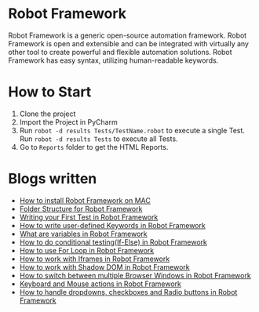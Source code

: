 # Robot Framework
Robot Framework is a generic open-source automation framework. Robot Framework is open and extensible and can be integrated with virtually any other tool to create powerful and flexible automation solutions. Robot Framework has easy syntax, utilizing human-readable keywords.

# How to Start
1. Clone the project
2. Import the Project in PyCharm
3. Run `robot -d results Tests/TestName.robot` to execute a single Test. Run `robot -d results Tests` to execute all Tests.
4. Go to `Reports` folder to get the HTML Reports.

# Blogs written
- [How to install Robot Framework on MAC](https://testersdock.com/robot-framework-install-mac/)
- [Folder Structure for Robot Framework](https://testersdock.com/folder-structure-robot-framework/)
- [Writing your First Test in Robot Framework](https://testersdock.com/first-test-robot-framework/)
- [How to write user-defined Keywords in Robot Framework](https://testersdock.com/user-defined-keywords-robot-framework/)
- [What are variables in Robot Framework](https://testersdock.com/variables-robot-framework/)
- [How to do conditional testing(If-Else) in Robot Framework](https://testersdock.com/if-else-robot-framework/)
- [How to use For Loop in Robot Framework](https://testersdock.com/for-loop-robot-framework/)
- [How to work with Iframes in Robot Framework](https://testersdock.com/iframes-robot-framework/)
- [How to work with Shadow DOM in Robot Framework](https://testersdock.com/shadow-dom-robot-framework/)
- [How to switch between multiple Browser Windows in Robot Framework](https://testersdock.com/switch-between-browser-windows-robot-framework/)
- [Keyboard and Mouse actions in Robot Framework](https://testersdock.com/keyboard-mouse-actions-robot-framework/)
- [How to handle dropdowns, checkboxes and Radio buttons in Robot Framework](https://testersdock.com/)